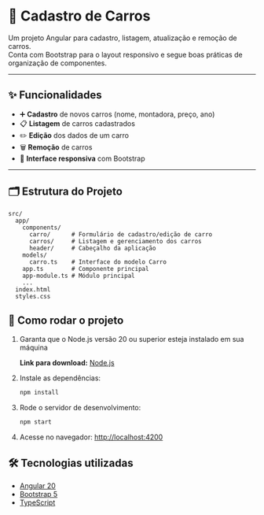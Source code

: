 # 🚗 Cadastro de Carros  

Um projeto Angular para cadastro, listagem, atualização e remoção de carros.  
Conta com Bootstrap para o layout responsivo e segue boas práticas de organização de componentes.  

---

## ✨ Funcionalidades  

- ➕ **Cadastro** de novos carros (nome, montadora, preço, ano)  
- 📋 **Listagem** de carros cadastrados  
- ✏️ **Edição** dos dados de um carro  
- 🗑️ **Remoção** de carros  
- 📱 **Interface responsiva** com Bootstrap  

---

## 🗂️ Estrutura do Projeto  

```
src/
  app/
    components/
      carro/      # Formulário de cadastro/edição de carro
      carros/     # Listagem e gerenciamento dos carros
      header/     # Cabeçalho da aplicação
    models/
      carro.ts    # Interface do modelo Carro
    app.ts        # Componente principal
    app-module.ts # Módulo principal
    ...
  index.html
  styles.css
```

## 🚀 Como rodar o projeto  

1. Garanta que o Node.js versão 20 ou superior esteja instalado em sua máquina

   **Link para download:** [Node.js](https://nodejs.org/pt/download)

2. Instale as dependências:

   ```sh
   npm install
   ```

3. Rode o servidor de desenvolvimento:

   ```sh
   npm start
   ```

4. Acesse no navegador: [http://localhost:4200](http://localhost:4200)

## 🛠️ Tecnologias utilizadas

- [Angular 20](https://angular.io/)
- [Bootstrap 5](https://getbootstrap.com/)
- [TypeScript](https://www.typescriptlang.org/)
